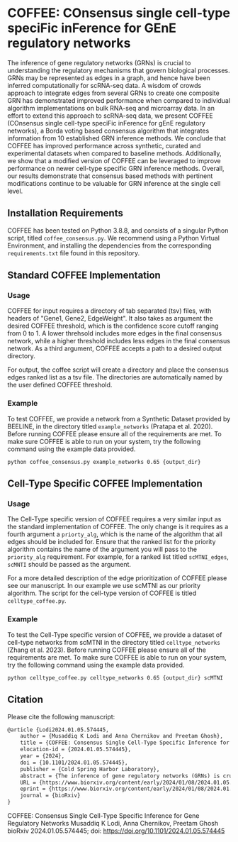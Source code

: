 # COFFEE: COnsensus single cell-type speciFic inFerence for GEnE regulatory networks

The inference of gene regulatory networks (GRNs) is crucial to understanding the regulatory mechanisms that govern biological processes. GRNs may be represented as edges in a graph, and hence have been inferred computationally for scRNA-seq data. A wisdom of crowds approach to integrate edges from several GRNs to create one composite GRN has demonstrated improved performance when compared to individual algorithm implementations on bulk RNA-seq and microarray data. In an effort to extend this approach to scRNA-seq data, we present COFFEE (COnsensus single cell-type speciFic inFerence for gEnE regulatory networks), a Borda voting based consensus algorithm that integrates information from 10 established GRN inference methods. We conclude that COFFEE has improved performance across synthetic, curated and experimental datasets when compared to baseline methods. Additionally, we show that a modified version of COFFEE can be leveraged to improve performance on newer cell-type specific GRN inference methods. Overall, our results demonstrate that consensus based methods with pertinent modifications continue to be valuable for GRN inference at the single cell level. 

## Installation Requirements

COFFEE has been tested on Python 3.8.8, and consists of a singular Python script, titled `coffee_consensus.py`. We recommend using a Python Virtual Environment, and installing the dependencies from the corresponding `requirements.txt` file found in this repository. 

## Standard COFFEE Implementation
### Usage 

COFFEE for input requires a directory of tab separated (tsv) files, with headers of "Gene1, Gene2, EdgeWeight". It also takes as argument the desired COFFEE threshold, which is the confidence score cutoff ranging from 0 to 1. A lower threhsold includes more edges in the final consensus network, while a higher threshold includes less edges in the final consensus network. As a third argument, COFFEE accepts a path to a desired output directory. 

For output, the coffee script will create a directory and place the consensus edges ranked list as a tsv file. The directories are automatically named by the user defined COFFEE threshold. 

### Example

To test COFFEE, we provide a network from a Synthetic Dataset provided by BEELINE, in the directory titled `example_networks` (Pratapa et al. 2020). Before running COFFEE please ensure all of the requirements are met. To make sure COFFEE is able to run on your system, try the following command using the example data provided. 

`python coffee_consensus.py example_networks 0.65 {output_dir}`

## Cell-Type Specific COFFEE Implementation

### Usage 

The Cell-Type specific version of COFFEE requires a very similar input as the standard implementation of COFFEE. The only change is it requires as a fourth argument a `priorty_alg`, which is the name of the algorithm that all edges should be included for. Ensure that the ranked list for the priority algorithm contains the name of the argument you will pass to the `priority_alg` requirement. For example, for a ranked list titled `scMTNI_edges`, `scMNTI` should be passed as the argument.  

For a more detailed description of the edge prioritization of COFFEE please see our manuscript. In our example we use scMTNI as our priority algorithm. The script for the cell-type version of COFFEE is titled `celltype_coffee.py`. 

### Example

To test the Cell-Type specific version of COFFEE, we provide a dataset of cell-type networks from scMTNI in the directory titled `celltype_networks` (Zhang et al. 2023). Before running COFFEE please ensure all of the requirements are met. To make sure COFFEE is able to run on your system, try the following command using the example data provided.  

`python celltype_coffee.py celltype_networks 0.65 {output_dir} scMTNI`


## Citation

Please cite the following manuscript: 
```markdown
@article {Lodi2024.01.05.574445,
	author = {Musaddiq K Lodi and Anna Chernikov and Preetam Ghosh},
	title = {COFFEE: Consensus Single Cell-Type Specific Inference for Gene Regulatory Networks},
	elocation-id = {2024.01.05.574445},
	year = {2024},
	doi = {10.1101/2024.01.05.574445},
	publisher = {Cold Spring Harbor Laboratory},
	abstract = {The inference of gene regulatory networks (GRNs) is crucial to understanding the regulatory mechanisms that govern biological processes. GRNs may be represented as edges in a graph, and hence have been inferred computationally for scRNA-seq data. A wisdom of crowds approach to integrate edges from several GRNs to create one composite GRN has demonstrated improved performance when compared to individual algorithm implementations on bulk RNA-seq and microarray data. In an effort to extend this approach to scRNA-seq data, we present COFFEE (COnsensus single cell-type speciFic inFerence for gEnE regulatory networks), a Borda voting based consensus algorithm that integrates information from 10 established GRN inference methods. We conclude that COFFEE has improved performance across synthetic, curated and experimental datasets when compared to baseline methods. Additionally, we show that a modified version of COFFEE can be leveraged to improve performance on newer cell-type specific GRN inference methods. Overall, our results demonstrate that consensus based methods with pertinent modifications continue to be valuable for GRN inference at the single cell level.Competing Interest StatementThe authors have declared no competing interest.},
	URL = {https://www.biorxiv.org/content/early/2024/01/08/2024.01.05.574445},
	eprint = {https://www.biorxiv.org/content/early/2024/01/08/2024.01.05.574445.full.pdf},
	journal = {bioRxiv}
}
```

COFFEE: Consensus Single Cell-Type Specific Inference for Gene Regulatory Networks
Musaddiq K Lodi, Anna Chernikov, Preetam Ghosh
bioRxiv 2024.01.05.574445; doi: https://doi.org/10.1101/2024.01.05.574445

